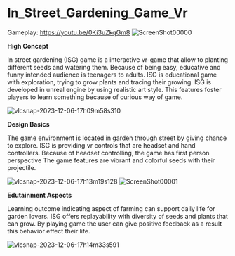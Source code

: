 # In_Street_Gardening_Game_Vr

Gameplay: https://youtu.be/0Ki3uZkqGm8
![ScreenShot00000](https://github.com/OmerCesur/In_Street_Gardening_Game_Vr/assets/96197600/3ae6740e-5382-421d-8dde-0bf14eae76fa)

**High Concept**

In street gardening (ISG) game is a interactive vr-game that allow to planting different seeds and watering them.
Because of being easy, educative and funny intended audience is teenagers to adults.
ISG is educational game with exploration, trying to grow plants and tracing their growing.
ISG is developed in unreal engine by using realistic art style. This features foster players to learn something because of curious way of game. 

![vlcsnap-2023-12-06-17h09m58s310](https://github.com/OmerCesur/In_Street_Gardening_Game_Vr/assets/96197600/6e4278f7-838f-4be4-b489-116fc99635e6)

**Design Basics**

The game environment is located in garden through street by giving chance to explore.
ISG is providing vr controls that are headset and hand controllers.
Because of headset controlling, the game has first person perspective
The game features are vibrant and colorful seeds with their projectile. 

![vlcsnap-2023-12-06-17h13m19s128](https://github.com/OmerCesur/In_Street_Gardening_Game_Vr/assets/96197600/4e5f4ade-eda6-4ed4-8b3d-34a39acf77e4)
![ScreenShot00001](https://github.com/OmerCesur/In_Street_Gardening_Game_Vr/assets/96197600/40fbbb98-89b7-4cff-b988-00026da0fcfa)



**Edutainment Aspects**

Learning outcome indicating aspect of farming can support daily life for garden lovers.
ISG offers replayability with diversity of seeds and plants that can grow.
By playing game the user can give positive feedback as a result this behavior effect their life.

![vlcsnap-2023-12-06-17h14m33s591](https://github.com/OmerCesur/In_Street_Gardening_Game_Vr/assets/96197600/1a1e8319-6217-432f-aee5-2b8025782c60)
